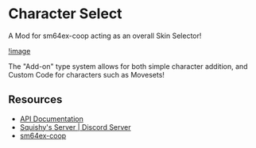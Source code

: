 # Character Select

 A Mod for sm64ex-coop acting as an overall Skin Selector!

 [!image](\images\menu-preview.png)

 The "Add-on" type system allows for both simple character addition, and Custom Code for characters such as Movesets!

## Resources

 - [API Documentation](\API-doc.md)
 - [Squishy's Server | Discord Server](https://discord.gg/2bg2FnFp6f)
 - [sm64ex-coop](https://github.com/djoslin0/sm64ex-coop)